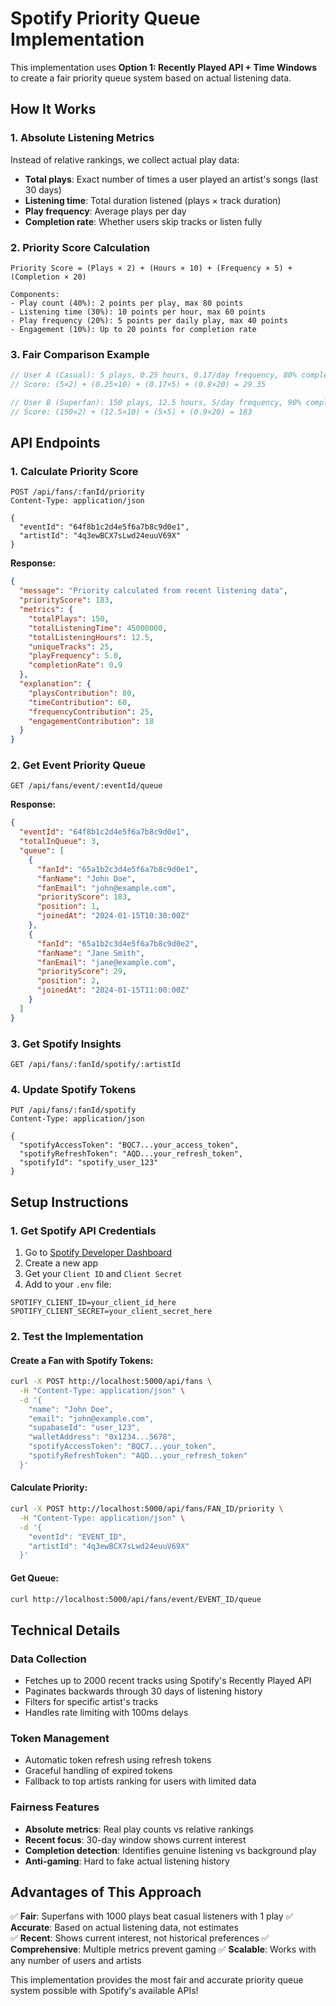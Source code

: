 # Spotify Priority Queue Implementation

This implementation uses **Option 1: Recently Played API + Time Windows** to create a fair priority queue system based on actual listening data.

## How It Works

### 1. **Absolute Listening Metrics**
Instead of relative rankings, we collect actual play data:
- **Total plays**: Exact number of times a user played an artist's songs (last 30 days)
- **Listening time**: Total duration listened (plays × track duration)
- **Play frequency**: Average plays per day
- **Completion rate**: Whether users skip tracks or listen fully

### 2. **Priority Score Calculation**
```
Priority Score = (Plays × 2) + (Hours × 10) + (Frequency × 5) + (Completion × 20)

Components:
- Play count (40%): 2 points per play, max 80 points
- Listening time (30%): 10 points per hour, max 60 points  
- Play frequency (20%): 5 points per daily play, max 40 points
- Engagement (10%): Up to 20 points for completion rate
```

### 3. **Fair Comparison Example**
```javascript
// User A (Casual): 5 plays, 0.25 hours, 0.17/day frequency, 80% completion
// Score: (5×2) + (0.25×10) + (0.17×5) + (0.8×20) = 29.35

// User B (Superfan): 150 plays, 12.5 hours, 5/day frequency, 90% completion  
// Score: (150×2) + (12.5×10) + (5×5) + (0.9×20) = 183
```

## API Endpoints

### 1. **Calculate Priority Score**
```http
POST /api/fans/:fanId/priority
Content-Type: application/json

{
  "eventId": "64f8b1c2d4e5f6a7b8c9d0e1",
  "artistId": "4q3ewBCX7sLwd24euuV69X"
}
```

**Response:**
```json
{
  "message": "Priority calculated from recent listening data",
  "priorityScore": 183,
  "metrics": {
    "totalPlays": 150,
    "totalListeningTime": 45000000,
    "totalListeningHours": 12.5,
    "uniqueTracks": 25,
    "playFrequency": 5.0,
    "completionRate": 0.9
  },
  "explanation": {
    "playsContribution": 80,
    "timeContribution": 60,
    "frequencyContribution": 25,
    "engagementContribution": 18
  }
}
```

### 2. **Get Event Priority Queue**
```http
GET /api/fans/event/:eventId/queue
```

**Response:**
```json
{
  "eventId": "64f8b1c2d4e5f6a7b8c9d0e1",
  "totalInQueue": 3,
  "queue": [
    {
      "fanId": "65a1b2c3d4e5f6a7b8c9d0e1",
      "fanName": "John Doe",
      "fanEmail": "john@example.com",
      "priorityScore": 183,
      "position": 1,
      "joinedAt": "2024-01-15T10:30:00Z"
    },
    {
      "fanId": "65a1b2c3d4e5f6a7b8c9d0e2",
      "fanName": "Jane Smith", 
      "fanEmail": "jane@example.com",
      "priorityScore": 29,
      "position": 2,
      "joinedAt": "2024-01-15T11:00:00Z"
    }
  ]
}
```

### 3. **Get Spotify Insights**
```http
GET /api/fans/:fanId/spotify/:artistId
```

### 4. **Update Spotify Tokens**
```http
PUT /api/fans/:fanId/spotify
Content-Type: application/json

{
  "spotifyAccessToken": "BQC7...your_access_token",
  "spotifyRefreshToken": "AQD...your_refresh_token",
  "spotifyId": "spotify_user_123"
}
```

## Setup Instructions

### 1. **Get Spotify API Credentials**
1. Go to [Spotify Developer Dashboard](https://developer.spotify.com/)
2. Create a new app
3. Get your `Client ID` and `Client Secret`
4. Add to your `.env` file:
```env
SPOTIFY_CLIENT_ID=your_client_id_here
SPOTIFY_CLIENT_SECRET=your_client_secret_here
```

### 2. **Test the Implementation**

#### Create a Fan with Spotify Tokens:
```bash
curl -X POST http://localhost:5000/api/fans \
  -H "Content-Type: application/json" \
  -d '{
    "name": "John Doe",
    "email": "john@example.com",
    "supabaseId": "user_123",
    "walletAddress": "0x1234...5678",
    "spotifyAccessToken": "BQC7...your_token",
    "spotifyRefreshToken": "AQD...your_refresh_token"
  }'
```

#### Calculate Priority:
```bash
curl -X POST http://localhost:5000/api/fans/FAN_ID/priority \
  -H "Content-Type: application/json" \
  -d '{
    "eventId": "EVENT_ID",
    "artistId": "4q3ewBCX7sLwd24euuV69X"
  }'
```

#### Get Queue:
```bash
curl http://localhost:5000/api/fans/event/EVENT_ID/queue
```

## Technical Details

### **Data Collection**
- Fetches up to 2000 recent tracks using Spotify's Recently Played API
- Paginates backwards through 30 days of listening history
- Filters for specific artist's tracks
- Handles rate limiting with 100ms delays

### **Token Management**
- Automatic token refresh using refresh tokens
- Graceful handling of expired tokens
- Fallback to top artists ranking for users with limited data

### **Fairness Features**
- **Absolute metrics**: Real play counts vs relative rankings
- **Recent focus**: 30-day window shows current interest
- **Completion detection**: Identifies genuine listening vs background play
- **Anti-gaming**: Hard to fake actual listening history

## Advantages of This Approach

✅ **Fair**: Superfans with 1000 plays beat casual listeners with 1 play
✅ **Accurate**: Based on actual listening data, not estimates  
✅ **Recent**: Shows current interest, not historical preferences
✅ **Comprehensive**: Multiple metrics prevent gaming
✅ **Scalable**: Works with any number of users and artists

This implementation provides the most fair and accurate priority queue system possible with Spotify's available APIs!
